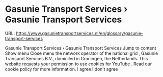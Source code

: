 # Gasunie Transport Services › Gasunie Transport Services

URL: https://www.gasunietransportservices.nl/en/glossary/gasunie-transport-services

Gasunie Transport Services › Gasunie Transport Services
Jump to content
Show menu
Close menu
the
network operator
of the
national grid
, Gasunie Transport Services B.V., domiciled in Groningen, the Netherlands.
This website requests your permission to use cookies for
YouTube
. Read our
cookie policy
for more information.
I agree
I don't agree